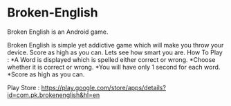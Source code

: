 # Broken-English

Broken English is an Android game.

Broken English is simple yet addictive game which will make you throw your device. Score as high as you can. Lets see how smart you are.
How To Play :
*A Word is displayed which is spelled either correct or wrong.
*Choose whether it is correct or wrong.
*You will have only 1 second for each word.
*Score as high as you can.

Play Store :
https://play.google.com/store/apps/details?id=com.pk.brokenenglish&hl=en
